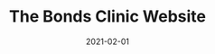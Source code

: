 ---
path: "/work/the-bonds-clinic-website"
date: "2021-02-01"
title: "The Bonds Clinic Website"
projectSummary: Creating a new distinctive brand and designing & developing a new microsite. 
skillsInvolved:
  - Brand workshop
  - Branding
  - <a href="/process/research">Research</a>
  - <a href="/process/analysis">Analysis</a>
  - <a href="/process/design">Design</a>
  - <a href="/process/prototype">Prototyping</a>
  - <a href="/process/wireframes">Wireframes</a>
row1title: Research
row1content: >
  The first step was to understand how the audience interacted with the current website in order to identify opportunities. This exercise included:

  -	Google Analytic research – understanding user flow, drop off points, entry points, devices etc
  
  -	Heat maps – to have clear idea what users were interacting with and what elements were getting higher interaction 
  
  -	Online surveys – to understand the current audience and their needs from the website
  
  -	Usability testing – in-depth tasked based research to understand how the website performed with differing audiences
  
  In order to gain a broader understanding of the market KREWE also undertook the following:

  -	Competitor benchmarking – to fully understand the competitor

  Conducting such research highlighted one key opportunity: users were landing on the homepage, scrolling half-way down and then exit. Usability tests highlighted that the current website did not cater to the ‘loved ones’ who predominately used the website to search for a compatible detox clinic who revealed that they found the content insensitive and confusing.

row2title: Analysis
row2content: >
  Upon completion of this study, the findings were analysed using:
  
  -	Affinity diagrams – giving structure to shapeless data in order to form groups with meaning. A tool which would aid with site map and navigation planning
  
  -	Customer journey – establishing pain points, opportunities and behaviour of the user when interacting with the website 

  This analysis highlighted many opportunities for the new website. Examples outlined below:
  
  -	There was no information on the programme itself, where it took place, the price or if there was any help or support once the detox was complete
  
  -	The website did not feature any stats or testimonials from previous patients which did not instil any confidence with prospective clients

row3title: Design & Wireframes
row3content: >
  Within this phase the following were created:
  
  -	User flow – considering how the user will flow through the website, including entry and exit points and what content needed to be on which page
  
  -	Site map – including all pages and relevant content based on user flow  
  
  -	Navigation – considering global and local navigation 

  It was apparent from the research and analysis that there was a need for clear sections covering the following:
  
  -	‘Loved ones’ and how could they help patients
  
  -	Content that was not condescending and aided understanding
  
  -	Clear outline of the detox programme
  
  -	Understanding of the services that followed detox
  
  -	Testimonial and stats

  Once the design received client approval KREWE progressed to wireframe; all pages were wireframed including desktop, mobile and menu.

row4title: Prototyping
row4content: >
  To visualise the wireframes, medium fidelity prototypes were created in Invision. This allows those trialling to navigate and flow through the website as though it were live. This process aims to highlight if there are any issues that need to be addressed before handing over to the design and development team.

row5title: End Product
row5content: >
  The UI and website development were completed by the KREWE team.

  The new website is now customer-centric ensuring all flows cater to both target audiences. It has a clear CTA which is sensitive to the end user and the website not only provides information on the business services but also provides a reference point to find out more about drugs, causes, effects and behaviour of addiction. There is a strong presence of testimonials and video content to balance medical copy and aid with understanding. 



row1image: ../media/the-bonds-clinic-website-homepage.jpg
row2image: ../media/the-bonds-clinic-website-analysis.jpg
row3image: ../media/the-bonds-clinic-website-design.jpg
row4image: ../media/the-bonds-clinic-website-homepage.jpg
row5image: ../media/the-bonds-clinic-website-end-product.png
---